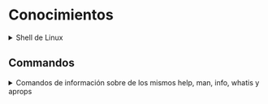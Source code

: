 # Conocimientos

<details>
    <summary>Shell de Linux</summary>

## Shell de Linux

Esta herramienta nos permite interactuar con el sistema operativo, es decir este es un software  que nos va a servir de interfaz con el sistema operativo, con la peculiaridad de que no tendremos una interfaz gráfica como en otros sistemas operativos (Windows), de igual forma si tienes un Linux que estas usando con interfaz gráfica la forma de ejecutar el mismo es ir a la barra de tareas → abrir la herramienta de aplicaciones y por ultimo abrir el software llamado **Terminal**, el cual se encarga de emular la Shell de Linux. 

Al momento de abrirlo tendrás una ventana que debe de mostrar lo siguiente

```bash
user@machine-name:~$ █
# user: Este es el nombre de usuario con el que hemos iniciado sesión en el equipo.
# machine-name: Este es el nombre que se ha colocado para el équipo.
# ~: Este nos indica que hemos iniciado en la carpeta home 📁
# █: Este símbolo, nos indica en donde estamos ubicados para la escritura de nuestros comandos o interacciones con el sistema, llamado (prompt).
# $: Este símbolo nos indica que estamos con nuestro usuario sin privilegios de administrador.
```

Tenemos varios tipos de shell las cuales son (bash, ssh, zsh), pero ya mas adelante entenderemos que son y para que.

Dentro de la shell o nuestra terminal, podemos ejecutar comandos para comunicarnos con el sistema o realizar alguna tarea, por ejemplo un comando que podríamos utilizar para limpiar nuestra shell/terminal es `clear` otro que es bien basico pero tambíen muy utilizado es `history` este nos permite ver los comandos que hemos realizado en nuestro sistema, una vez ejecutado estos comandos si es la primera vez usando la shell/terminal deberíamos de ver algo como

```bash
user@machine-name:~$ history
		1  clear
		2  history
user@machine-name:~$ █
```

Hasta este punto si estas utilizando la interfaz gráfica, olvídate de ella, solo vamos a utilizar la shell/terminal para poder realizar tareas y otras cosas mas interesantes dentro del sistema operativo, ya en este punto tenemos una pequeña comprensión de en que consiste la misma, aquí todo lo realizaremos por comandos, pero que es un comando ? 

- Que es un comando ?
    - Es una palabra clave que introduciremos en la Shell para realizar una tarea en la misma shell/terminal o en el sistema operativo, ejemplo `history` que ya vimos que nos da un listado de los comandos que hemos escrito

Concretamente hay 4 tipos de comandos para la shell/terminal el primero son los comandos de la propia shell/terminal, es decir el código fuente de la utilidad o comando, forma parte del codifo fuente de la shell/terminal. 

Como podemos saber que tipo es cada uno ? pues para eso utilizaremos el comando `type` si por ejemplo quiero saber que tipo de comando es el mismo comando `type` entonces ejecuto lo siguiente 

```bash
user@machine-name:~$ type type
type is a shell builtin
# aqui nos indica que el comando type es un comando implementado dentro de la misma shell
user@machine-name:~$ █
```

Ahora si intentamos ejecutar el mismo `type` pero esta vez al comando `cp` nos daremos cuenta que este nos retornara algo 

```bash
user@machine-name:~$ type cp
cp is /usr/bin/cp
# Esto nos indica que el comando es ejecutable externo, pero forma parte del sistema operativo
user@machine-name:~$ █
```

Bien, aparte de estos dos, tenemos uno llamado **Shell Funtions** que no son mas que utilidades escritas por un lenguaje de programación que se denomina **ShellScript** el cual es un lenguaje propio de la shell, un punto a tener en cuenta es que tambien puede estar escrito en algún otro lenguaje de programación como por ejemplo `python` 

Por ultimo un tipo de comando que tenemos es el `alias`esto no es mas que una referencia, o un tipo de shortcut para ejecutar una combinacion de comando que queremos que se ejecute simultáneamente, un ejemplo seria el comando `ls` si ejecutamos el siguiente comando veremos que `ls` es un alias

```bash
user@machine-name:~$ type ls
ls is aliased to `ls --color=auto'
# Esto nos indica que el comando es ejecutable externo, pero forma parte del sistema operativo
user@machine-name:~$ █
```

Hasta ahora esto es lo que tenemos que saber de los comandos de Linux, ya sabemos que son programas que van a realizar diferentes tareas, pero los comandos que hemos vistos al introducirlos realizan ya una acción de por si, como lo son el `ls, clear, history` pero si nos fijamos en que al momento de ejecutar `type` este no realiza ninguna acción, esto suscede porque `type` necesita un argumento para poder ejecutarse, por lo general y casi siempre vamos a ver que le podremos pasar parámetros a cada comando que ejecutemos, un ejemplo para el `ls` sería el siguiente `ls -l`  esto nos permitirá organizar el directorio en el que nos encontremos pero con un poco mas de información sobre los archivos o carpetas que se encuentren ahí. 

Hasta este punto, ya hemos entendido en que consisten los comandos y un poco de como utilizarlos, a partir de ahora te estaras preguntando si tengo que saberme de memoria todos estos comandos y la respuesta es **No** no tienes por que saberte de memoria todos los comandos, a continuación daremos inicio a la parte de comandos, y a partir de ahí podrás ver la forma en que podemos conocer sus argumentos que reciben y para que sirven. 
</details>
 
## Commandos

<details>
<summary>Comandos de información sobre de los mismos help, man, info, whatis y aprops</summary>

1. <details>
    <summary>Help</summary>

    ## Comando help

    Si queremos obtener la información de un comando así como cuales son sus parámetros o para que sirve.  

    Para esto ejecutaremos algunos de los comandos que Linux nos ofrece a la hora de querer obtener estas informaciones de los comandos, el primero de ellos es el `help` la manera de ejecutar este comando es simplemente ejecutando `help`  y luego el comando que queremos saber información un ejemplo para saber como se utiliza el `type`  deberíamos de ejecutar algo como

    ```bash
    user@machine-name:~$ help type
    type: type [-afptP] name [name ...]
    For each NAME, indicate how it would be interpreted if used as a
        command name.
        
        Options:
        -a        display all locations containing an executable named NAME;
                    includes aliases, builtins, and functions, if and only if
                    the `-p' option is not also used
        -f        suppress shell function lookup
        -P        force a PATH search for each NAME, even if it is an alias,
                    builtin, or function, and returns the name of the disk file
                    that would be executed
        -p        returns either the name of the disk file that would be executed,
                    or nothing if `type -t NAME' would not return `file'
        -t        output a single word which is one of `alias', `keyword',
                    `function', `builtin', `file' or `', if NAME is an alias,
                    shell reserved word, shell function, shell builtin, disk file,
                    or not found, respectively
        
        Arguments:
        NAME      Command name to be interpreted.
        
        Exit Status:
        Returns success if all of the NAMEs are found; fails if any are not found.

    user@machine-name:~$ █
    ```

    **[-afptP]:** Siempre que vemos estos corchetes nos indica que estos parametros son opcionales

    **name:** Luego en donde nos coloca name nos indica que tenemos que colocar un nombre, haciendo alusión a que debemos de colocar el comando deseado.

    **[name ...]**: Esto nos indica que podemos colocar de manera opcional mas de un nombre de comandos para procesar. 

    Ojo 👀: El comando `help` solo nos da información de comandos que se encuentran y forman parte de la misma shell/terminal, si queremos información sobre los comandos que no pertenecen a estos pues ejecutamos el parámetro `--help` la mayoría (por no decir todos) tienen este parametro y con esto obtenemos la información del comando que deseamos ejecutar un ejemplo sería. 

    ```bash
    user@machine-name:~$ ls --help
    Modo de empleo: ls [OPCIÓN]... [FICHERO]...
    Muestra información acerca de los FICHEROs (del directorio actual por defecto).
    Ordena las entradas alfabéticamente si no se especifica ninguna de las
    opciones -cftuvSUX ni --sort.

    Los argumentos obligatorios para las opciones largas son también obligatorios
    para las opciones cortas.
    -a, --all                  no oculta las entradas que comienzan con .
    -A, --almost-all           no muestra las entradas . y .. implícitas
        --author               con -l, imprime el autor de cada fichero
    -b, --escape               imprime escapes en estilo C para los caracteres no
                                gráficos
        --block-size=SIZE      with -l, scale sizes by SIZE when printing them;
                                e.g., '--block-size=M'; see SIZE format below
    -B, --ignore-backups       do not list implied entries ending with ~
    -c                         with -lt: sort by, and show, ctime (time of last
                                modification of file status information);
                                with -l: show ctime and sort by name;
                                otherwise: sort by ctime, newest first
    -C                         list entries by columns
        --color[=WHEN]         colorize the output; WHEN can be 'always' (default
                                if omitted), 'auto', or 'never'; more info below
    -d, --directory            list directories themselves, not their contents
    -D, --dired                generate output designed for Emacs' dired mode
    -f                         no ordena, utiliza -aU, no utiliza -ls --color
    -F, --classify             añade un indicador (uno de */=@|) a las entradas
        --file-type            similar, pero no añade '*'
        --format=PALABRA       across -x, commas -m, horizontal -x, long -l,
                                single-column -1, verbose -l, vertical -C
        --full-time            como -l --time-style=full-iso
    -g                         como -l, pero no lista el propietario
        --group-directories-first
                                agrupa directorios antes que los ficheros;
                                se puede añadir una opción --sort, pero cualquier
                                uso de --sort=none (-U) desactiva la agrupación
    -G, --no-group             in a long listing, don't print group names
    -h, --human-readable       with -l and -s, print sizes like 1K 234M 2G etc.
        --si                   likewise, but use powers of 1000 not 1024
    -H, --dereference-command-line
                                sigue los enlaces simbólicos en la línea de
                                órdenes
        --dereference-command-line-symlink-to-dir
                                sigue cada enlace simbólico en la línea de
                                órdenes que apunte a un directorio
        --hide=PATRÓN          no lista las entradas implícitas que coinciden
                                con el patrón de shell PATRÓN
                                (las opciones -a o -A tienen prioridad)
        --hyperlink[=WHEN]     hyperlink file names; WHEN can be 'always'
                                (default if omitted), 'auto', or 'never'
        --indicator-style=WORD  append indicator with style WORD to entry names:
                                none (default), slash (-p),
                                file-type (--file-type), classify (-F)
    -i, --inode                print the index number of each file
    -I, --ignore=PATTERN       do not list implied entries matching shell PATTERN
    -k, --kibibytes            default to 1024-byte blocks for disk usage;
                                used only with -s and per directory totals
    -l                         utiliza un formato de listado largo
    -L, --dereference          al mostrar la información de un fichero para un
                                enlace simbólico, muestra la información del
                                fichero al que apunta el enlace en lugar de la
                                del propio enlace
    -m                         rellena el ancho con una lista de entradas
                                separadas por comas
    -n, --numeric-uid-gid      like -l, but list numeric user and group IDs
    -N, --literal              print entry names without quoting
    -o                         like -l, but do not list group information
    -p, --indicator-style=slash
                                append / indicator to directories
    -q, --hide-control-chars   print ? instead of nongraphic characters
        --show-control-chars   show nongraphic characters as-is (the default,
                                unless program is 'ls' and output is a terminal)
    -Q, --quote-name           enclose entry names in double quotes
        --quoting-style=WORD   use quoting style WORD for entry names:
                                literal, locale, shell, shell-always,
                                shell-escape, shell-escape-always, c, escape
                                (overrides QUOTING_STYLE environment variable)
    -r, --reverse              invierte el orden, en su caso
    -R, --recursive            muestra los subdirectorios recursivamente
    -s, --size                 muestra el tamaño de cada fichero, en bloques
    -S                         sort by file size, largest first
        --sort=WORD            sort by WORD instead of name: none (-U), size (-S),
                                time (-t), version (-v), extension (-X)
        --time=WORD            with -l, show time as WORD instead of default
                                modification time: atime or access or use (-u);
                                ctime or status (-c); also use specified time
                                as sort key if --sort=time (newest first)
        --time-style=TIME_STYLE  time/date format with -l; see TIME_STYLE below
    -t                         ordena por la fecha de modificación, el más
                                reciente primero
    -T, --tabsize=COLS         establece los topes de tabulación a cada COLS
                                en lugar de 8
    -u                         with -lt: sort by, and show, access time;
                                with -l: show access time and sort by name;
                                otherwise: sort by access time, newest first
    -U                         do not sort; list entries in directory order
    -v                         natural sort of (version) numbers within text
    -w, --width=COLS           set output width to COLS.  0 means no limit
    -x                         list entries by lines instead of by columns
    -X                         sort alphabetically by entry extension
    -Z, --context              print any security context of each file
    -1                         list one file per line.  Avoid '\n' with -q or -b
        --help     muestra esta ayuda y finaliza
        --version  informa de la versión y finaliza

    El argumento TAM es un entero y una unidad opcional (ejemplo: 10M es 10*1024*1024).
    Las unidades son K,M,G,T,P,E,Z,Y (potencias de 1024) o KB,MB, ... (potencias de 1000).

    The TIME_STYLE argument can be full-iso, long-iso, iso, locale, or +FORMAT.
    FORMAT is interpreted like in date(1).  If FORMAT is FORMAT1<newline>FORMAT2,
    then FORMAT1 applies to non-recent files and FORMAT2 to recent files.
    TIME_STYLE prefixed with 'posix-' takes effect only outside the POSIX locale.
    Also the TIME_STYLE environment variable sets the default style to use.

    El uso de color para distinguir los tipos de ficheros está desactivado
    por omisión y cuando se usa --color=never. Con --color=auto, ls produce
    códigos de color solamente cuando la salida estándar está conectada a una
    terminal. La variable de entorno LS_COLORS puede cambiar las opciones.
    Utilice la orden dircolors para establecerla.

    Estado de salida:
    0  si todo fue bien
    1  si hubo problemas menores (p. ej., no poder acceder a un subdirectorio),
    2  si hubo un serio problema (p. ej., no se puede acceder al argumento de la
                                    línea de órdenes)

    ayuda en línea sobre GNU coreutils: <https://www.gnu.org/software/coreutils/>
    Report ls translation bugs to <https://translationproject.org/team/>
    Full documentation at: <https://www.gnu.org/software/coreutils/ls>
    or available locally via: info '(coreutils) ls invocation'

    user@machine-name:~$ █
    ```
    </details>

2. <details>
    <summary>Man</summary>
    Con el comando man podrÍamos obtener la información de `ls` como vemos en el siguiente caso, 

    ```bash
    user@machine-name:~$ man ls
    NAME
        ls - list directory contents

    SYNOPSIS
        ls [OPTION]... [FILE]...

    DESCRIPTION
        List information about the FILEs (the current directory by default).  Sort entries alphabetically if none of -cftuvSUX nor --sort is specified.

        Mandatory arguments to long options are mandatory for short options too.

        -a, --all
                do not ignore entries starting with .

        -A, --almost-all
                do not list implied . and ..

        --author
                with -l, print the author of each file

        -b, --escape
                print C-style escapes for nongraphic characters

        --block-size=SIZE
                with -l, scale sizes by SIZE when printing them; e.g., '--block-size=M'; see SIZE format below

        -B, --ignore-backups
                do not list implied entries ending with ~

        -c     with -lt: sort by, and show, ctime (time of last modification of file status information); with -l: show ctime and sort by name; otherwise:
                sort by ctime, newest first

        -C     list entries by columns

        --color[=WHEN]
                colorize the output; WHEN can be 'always' (default if omitted), 'auto', or 'never'; more info below

        -d, --directory
        
        -D, --dired
                generate output designed for Emacs' dired mode

        -f     do not sort, enable -aU, disable -ls --color

        -F, --classify
                append indicator (one of */=>@|) to entries

        --file-type
                likewise, except do not append '*'

        --format=WORD
                across -x, commas -m, horizontal -x, long -l, single-column -1, verbose -l, vertical -C

        --full-time
                like -l --time-style=full-iso

        -g     like -l, but do not list owner

        --group-directories-first
                group directories before files;

                can be augmented with a --sort option, but any use of --sort=none (-U) disables grouping

        -G, --no-group
                in a long listing, don't print group names

        -h, --human-readable
                with -l and -s, print sizes like 1K 234M 2G etc.

        --si   likewise, but use powers of 1000 not 1024

        -H, --dereference-command-line
                follow symbolic links listed on the command line

        --dereference-command-line-symlink-to-dir
                follow each command line symbolic link

                that points to a directory
        
        --hide=PATTERN
                do not list implied entries matching shell PATTERN (overridden by -a or -A)

        --hyperlink[=WHEN]
                hyperlink file names; WHEN can be 'always' (default if omitted), 'auto', or 'never'

        --indicator-style=WORD
                append indicator with style WORD to entry names: none (default), slash (-p), file-type (--file-type), classify (-F)

        -i, --inode
                print the index number of each file

        -I, --ignore=PATTERN
                do not list implied entries matching shell PATTERN

        -k, --kibibytes
                default to 1024-byte blocks for disk usage; used only with -s and per directory totals

        -l     use a long listing format

        -L, --dereference
                when showing file information for a symbolic link, show information for the file the link references rather than for the link itself

        -m     fill width with a comma separated list of entries

        -n, --numeric-uid-gid
                like -l, but list numeric user and group IDs

        -N, --literal
                print entry names without quoting

        -o     like -l, but do not list group information

        -p, --indicator-style=slash
                append / indicator to directories

        -q, --hide-control-chars
                print ? instead of nongraphic characters
        
        --show-control-chars
                show nongraphic characters as-is (the default, unless program is 'ls' and output is a terminal)

        -Q, --quote-name
                enclose entry names in double quotes

        --quoting-style=WORD
                use quoting style WORD for entry names: literal, locale, shell, shell-always, shell-escape, shell-escape-always, c, escape (overrides QUOT‐
                ING_STYLE environment variable)

        -r, --reverse
                reverse order while sorting

        -R, --recursive
                list subdirectories recursively

        -s, --size
                print the allocated size of each file, in blocks

        -S     sort by file size, largest first

        --sort=WORD
                sort by WORD instead of name: none (-U), size (-S), time (-t), version (-v), extension (-X)

        --time=WORD
                with -l, show time as WORD instead of default modification time: atime or access or use (-u); ctime or status (-c); also use specified time
                as sort key if --sort=time (newest first)

        --time-style=TIME_STYLE
                time/date format with -l; see TIME_STYLE below

        -t     sort by modification time, newest first

        -T, --tabsize=COLS
                assume tab stops at each COLS instead of 8

        -u     with -lt: sort by, and show, access time; with -l: show access time and sort by name; otherwise: sort by access time, newest first

        -U     do not sort; list entries in directory order
        
        -v     natural sort of (version) numbers within text

        -w, --width=COLS
                set output width to COLS.  0 means no limit

        -x     list entries by lines instead of by columns

        -X     sort alphabetically by entry extension

        -Z, --context
                print any security context of each file

        -1     list one file per line.  Avoid '\n' with -q or -b

        --help display this help and exit

        --version
                output version information and exit

        The SIZE argument is an integer and optional unit (example: 10K is 10*1024).  Units are K,M,G,T,P,E,Z,Y (powers of 1024) or KB,MB,...  (powers  of
        1000).

        The  TIME_STYLE  argument  can  be full-iso, long-iso, iso, locale, or +FORMAT.  FORMAT is interpreted like in date(1).  If FORMAT is FORMAT1<new‐
        line>FORMAT2, then FORMAT1 applies to non-recent files and FORMAT2 to recent files.  TIME_STYLE prefixed with 'posix-' takes effect  only  outside
        the POSIX locale.  Also the TIME_STYLE environment variable sets the default style to use.

        Using color to distinguish file types is disabled both by default and with --color=never.  With --color=auto, ls emits color codes only when stan‐
        dard output is connected to a terminal.  The LS_COLORS environment variable can change the settings.  Use the dircolors command to set it.

    Exit status:
        0      if OK,

        1      if minor problems (e.g., cannot access subdirectory),

        2      if serious trouble (e.g., cannot access command-line argument).

    AUTHOR
        Written by Richard M. Stallman and David MacKenzie.

    REPORTING BUGS
        GNU coreutils online help: <https://www.gnu.org/software/coreutils/>
        Report ls translation bugs to <https://translationproject.org/team/>

    COPYRIGHT
        Copyright © 2018 Free Software Foundation, Inc.  License GPLv3+: GNU GPL version 3 or later <https://gnu.org/licenses/gpl.html>.
        This is free software: you are free to change and redistribute it.  There is NO WARRANTY, to the extent permitted by law.

    SEE ALSO
        Full documentation at: <https://www.gnu.org/software/coreutils/ls>
        or available locally via: info '(coreutils) ls invocation'
    user@machine-name:~$ █
    ```
    </details>

    </details>